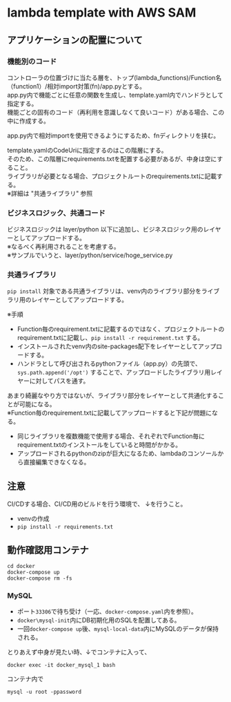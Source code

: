 # lambda template with AWS SAM

## アプリケーションの配置について

### 機能別のコード

コントローラの位置づけに当たる層を、トップ(lambda_functions)/Function名（function1）/相対import対策(fn)/app.pyとする。  
app.py内で機能ごとに任意の関数を生成し、template.yaml内でハンドラとして指定する。  
機能ごとの固有のコード（再利用を意識しなくて良いコード）がある場合、この中に作成する。  

app.py内で相対importを使用できるようにするため、fnディレクトリを挟む。  

template.yamlのCodeUriに指定するのはこの階層にする。  
そのため、この階層にrequirements.txtを配置する必要があるが、中身は空にすること。  
ライブラリが必要となる場合、プロジェクトルートのrequirements.txtに記載する。  
※詳細は "共通ライブラリ" 参照

### ビジネスロジック、共通コード

ビジネスロジックは layer/python 以下に追加し、ビジネスロジック用のレイヤーとしてアップロードする。  
※なるべく再利用されることを考慮する。  
※サンプルでいうと、layer/python/service/hoge_service.py  

### 共通ライブラリ

`pip install` 対象である共通ライブラリは、venv内のライブラリ部分をライブラリ用のレイヤーとしてアップロードする。  

※手順
* Function毎のrequirement.txtに記載するのではなく、プロジェクトルートのrequirement.txtに記載し、`pip install -r requirement.txt` する。  
* インストールされたvenv内のsite-packages配下をレイヤーとしてアップロードする。  
* ハンドラとして呼び出されるpythonファイル（app.py）の先頭で、 `sys.path.append('/opt')` することで、アップロードしたライブラリ用レイヤーに対してパスを通す。

あまり綺麗なやり方ではないが、ライブラリ部分をレイヤーとして共通化することが可能になる。  
※Function毎のrequirement.txtに記載してアップロードすると下記が問題になる。  
* 同じライブラリを複数機能で使用する場合、それぞれでFunction毎にrequirement.txtのインストールをしていると時間がかかる。
* アップロードされるpythonのzipが巨大になるため、lambdaのコンソールから直接編集できなくなる。  

## 注意

CI/CDする場合、CI/CD用のビルドを行う環境で、 ↓を行うこと。
* venvの作成
* `pip install -r requirements.txt`

## 動作確認用コンテナ

```
cd docker
docker-compose up
docker-compose rm -fs
```

### MySQL

* ポート`33306`で待ち受け（一応、`docker-compose.yaml`内を参照）。
* `docker\mysql-init`内にDB初期化用のSQLを配置してある。
* 一回`docker-compose up`後、`mysql-local-data`内にMySQLのデータが保持される。

とりあえず中身が見たい時、↓でコンテナに入って、
```
docker exec -it docker_mysql_1 bash
```
コンテナ内で
```
mysql -u root -ppassword
```

